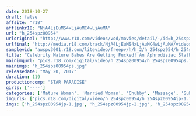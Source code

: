 ```yaml
---
date: 2018-10-27
draft: false
affsite: "r18"
afflinkr18: "NjA4LjEuMS4xLjAuMC4wLjAuMA"
url: "h_254spz00954"
urloriginal: "http://www.r18.com/videos/vod/movies/detail/-/id=h_254spz00954"
urlfinal: "http://media.r18.com/track/NjA4LjEuMS4xLjAuMC4wLjAuMA/videos/vod/movies/detail/-/id=h_254spz00954"
samplevid: "awspv3001.r18.com/litevideo/freepv/h/h_2/h_254spz954/h_254spz954_dmb_w.mp4"
title: "Celebrity Mature Babes Are Getting Fucked! An Aphrodisiac Slathered Massage"
mainimgurl: "pics.r18.com/digital/video/h_254spz00954/h_254spz00954ps.jpg"
mainimgs: "h_254spz00954ps.jpg"
releasedate: "May 20, 2017"
duration: 119
productioncomp: "STAR PARADISE"
girls: ['----']
categories: ['Mature Woman', 'Married Woman', 'Chubby', 'Massage', 'Substance Use', 'Hi-Def']
imgurls: ['pics.r18.com/digital/video/h_254spz00954/h_254spz00954jp-1.jpg', 'pics.r18.com/digital/video/h_254spz00954/h_254spz00954jp-2.jpg', 'pics.r18.com/digital/video/h_254spz00954/h_254spz00954jp-3.jpg', 'pics.r18.com/digital/video/h_254spz00954/h_254spz00954jp-4.jpg', 'pics.r18.com/digital/video/h_254spz00954/h_254spz00954jp-5.jpg', 'pics.r18.com/digital/video/h_254spz00954/h_254spz00954jp-6.jpg', 'pics.r18.com/digital/video/h_254spz00954/h_254spz00954jp-7.jpg', 'pics.r18.com/digital/video/h_254spz00954/h_254spz00954jp-8.jpg', 'pics.r18.com/digital/video/h_254spz00954/h_254spz00954jp-9.jpg', 'pics.r18.com/digital/video/h_254spz00954/h_254spz00954jp-10.jpg', 'pics.r18.com/digital/video/h_254spz00954/h_254spz00954jp-11.jpg', 'pics.r18.com/digital/video/h_254spz00954/h_254spz00954jp-12.jpg', 'pics.r18.com/digital/video/h_254spz00954/h_254spz00954jp-13.jpg', 'pics.r18.com/digital/video/h_254spz00954/h_254spz00954jp-14.jpg', 'pics.r18.com/digital/video/h_254spz00954/h_254spz00954jp-15.jpg', 'pics.r18.com/digital/video/h_254spz00954/h_254spz00954jp-16.jpg', 'pics.r18.com/digital/video/h_254spz00954/h_254spz00954jp-17.jpg', 'pics.r18.com/digital/video/h_254spz00954/h_254spz00954jp-18.jpg', 'pics.r18.com/digital/video/h_254spz00954/h_254spz00954jp-19.jpg', 'pics.r18.com/digital/video/h_254spz00954/h_254spz00954jp-20.jpg']
imgs: ['h_254spz00954jp-1.jpg', 'h_254spz00954jp-2.jpg', 'h_254spz00954jp-3.jpg', 'h_254spz00954jp-4.jpg', 'h_254spz00954jp-5.jpg', 'h_254spz00954jp-6.jpg', 'h_254spz00954jp-7.jpg', 'h_254spz00954jp-8.jpg', 'h_254spz00954jp-9.jpg', 'h_254spz00954jp-10.jpg', 'h_254spz00954jp-11.jpg', 'h_254spz00954jp-12.jpg', 'h_254spz00954jp-13.jpg', 'h_254spz00954jp-14.jpg', 'h_254spz00954jp-15.jpg', 'h_254spz00954jp-16.jpg', 'h_254spz00954jp-17.jpg', 'h_254spz00954jp-18.jpg', 'h_254spz00954jp-19.jpg', 'h_254spz00954jp-20.jpg']
---
```

